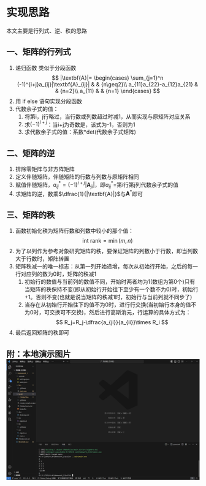 # 实现思路
本文主要是行列式、逆、秩的思路
## 一、矩阵的行列式
1. 递归函数  类似于分段函数 
$$
|\textbf{A}|=
\begin{cases} 
\sum_{j=1}^n (-1)^{i+j}a_{ij}|\textbf{A}_{ij}| & & {n\geq2}\\
a_{11}a_{22}-a_{12}a_{21} & & {n=2}\\
a_{11} & & {n=1}
\end{cases}
$$ 
2. 用 if else 语句实现分段函数
3. 代数余子式的值：
   1. 将第i，j行略过，当行数或列数超过时减1，从而实现与原矩阵对应关系
   2. 求$(-1)^{i+j}$：当i+j为奇数是，该式为-1，否则为1
   3. 求代数余子式的值：系数*det(代数余子式矩阵)
## 二、矩阵的逆
1. 排除零矩阵与非方阵矩阵
2. 定义伴随矩阵，伴随矩阵的行数与列数与原矩阵相同
3. 赋值伴随矩阵，$a^*_{ij}=(-1)^{i+j}|\textbf{A}_{ji}|$，即$a^*_{ij}$=第i行第j列代数余子式的值
4. 求矩阵的逆，数乘$\dfrac{1}{|\textbf{A}|}$与$\textbf{A}^*$即可
## 三、矩阵的秩
1. 函数初始化秩为矩阵行数和列数中较小的那个值：
$$
\text{int rank} = \min(m,n)
$$
2. 为了以列作为参考对象研究矩阵的秩，要保证矩阵的列数小于行数，即当列数大于行数时，矩阵转置
3. 矩阵秩减一的唯一标志：从第一列开始递增，每次从初始行开始，之后的每一行对应列的数为0时，矩阵的秩减1
   1. 初始行的数值与当前列的数值不同，开始时两者均为1(数组为第0个)只有当矩阵的秩保持不变(即从初始行开始往下至少有一个数不为0)时，初始行+1。否则不变(也就是说当矩阵的秩减1时，初始行与当前列就不同步了)
   2. 当存在从初始行开始往下的值不为0时，进行行交换(当初始行本身的值不为0时，可交换可不交换)，然后进行高斯消元，行运算的具体方式为：
   $$ R_j=R_j-\dfrac{a_{ji}}{a_{ii}}\times R_i $$
4. 最后返回矩阵的秩即可
## 附：本地演示图片![alt text](image.png)